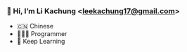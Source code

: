 ### 👋 Hi, I’m Li Kachung \<leekachung17@gmail.com\>
- 🇨🇳 Chinese
- 🧑🏻‍💻  Programmer
- 📖 Keep Learning
